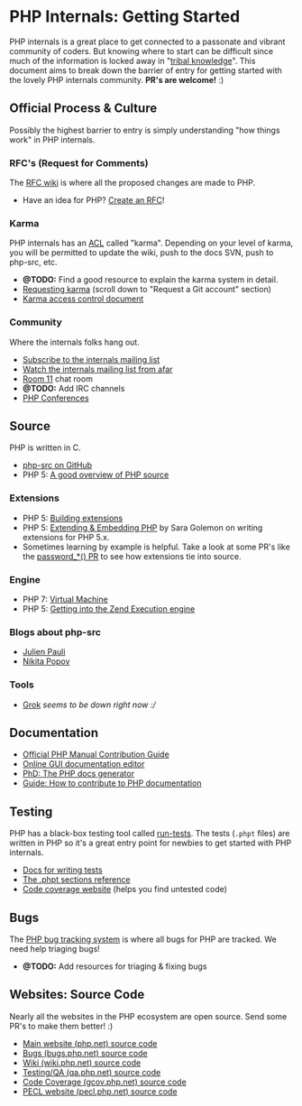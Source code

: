 # PHP Internals: Getting Started

PHP internals is a great place to get connected to a passonate and vibrant community of coders. But knowing where to start can be difficult since much of the information is locked away in "[tribal knowledge](https://en.wikipedia.org/wiki/Tribal_knowledge)". This document aims to break down the barrier of entry for getting started with the lovely PHP internals community. **PR's are welcome!** :)

## Official Process & Culture

Possibly the highest barrier to entry is simply understanding "how things work" in PHP internals.

### RFC's (Request for Comments)

The [RFC wiki](https://wiki.php.net/rfc) is where all the proposed changes are made to PHP.

- Have an idea for PHP? [Create an RFC](https://wiki.php.net/rfc/howto)!

### Karma

PHP internals has an [ACL](https://en.wikipedia.org/wiki/Access_control_list) called "karma". Depending on your level of karma, you will be permitted to update the wiki, push to the docs SVN, push to php-src, etc.

- **@TODO:** Find a good resource to explain the karma system in detail.
- [Requesting karma](http://php.net/git-php.php) (scroll down to "Request a Git account" section)
- [Karma access control document](http://svn.php.net/viewvc/SVNROOT/global_avail?view=markup)

### Community

Where the internals folks hang out.

- [Subscribe to the internals mailing list](http://php.net/mailing-lists.php)
- [Watch the internals mailing list from afar](https://externals.io/)
- [Room 11](http://chat.stackoverflow.com/rooms/11/php) chat room
- **@TODO:** Add IRC channels
- [PHP Conferences](http://www.php.net/conferences/)


## Source

PHP is written in C.

- [php-src on GitHub](https://github.com/php/php-src)
- PHP 5: [A good overview of PHP source](http://www.phpinternalsbook.com/)

### Extensions

- PHP 5: [Building extensions](http://www.phpinternalsbook.com/build_system/building_extensions.html)
- PHP 5: [Extending & Embedding PHP](https://www.amazon.com/Extending-Embedding-PHP-Sara-Golemon/dp/067232704X/) by Sara Golemon on writing extensions for PHP 5.x.
- Sometimes learning by example is helpful. Take a look at some PR's like the [password_*() PR](https://github.com/php/php-src/pull/191/files) to see how extensions tie into source.

### Engine

- PHP 7: [Virtual Machine](https://nikic.github.io/2017/04/14/PHP-7-Virtual-machine.html)
- PHP 5: [Getting into the Zend Execution engine](http://jpauli.github.io/2015/02/05/zend-vm-executor.html)

### Blogs about php-src

- [Julien Pauli](http://jpauli.github.io/)
- [Nikita Popov](https://nikic.github.io/)

### Tools

- [Grok](http://lxr.php.net/) *seems to be down right now :/*

## Documentation

- [Official PHP Manual Contribution Guide](http://doc.php.net/tutorial/)
- [Online GUI documentation editor](https://edit.php.net/)
- [PhD: The PHP docs generator](http://doc.php.net/phd/docs/)
- [Guide: How to contribute to PHP documentation](https://www.sammyk.me/how-to-contribute-to-php-documentation)

## Testing

PHP has a black-box testing tool called [run-tests](https://github.com/php/php-src/blob/master/run-tests.php). The tests (`.phpt` files) are written in PHP so it's a great entry point for newbies to get started with PHP internals.

- [Docs for writing tests](http://qa.php.net/write-test.php)
- [The .phpt sections reference](http://qa.php.net/phpt_details.php)
- [Code coverage website](http://gcov.php.net/) (helps you find untested code)

## Bugs

The [PHP bug tracking system](https://bugs.php.net/) is where all bugs for PHP are tracked. We need help triaging bugs!

- **@TODO:** Add resources for triaging & fixing bugs

## Websites: Source Code

Nearly all the websites in the PHP ecosystem are open source. Send some PR's to make them better! :)

- [Main website (php.net) source code](https://github.com/php/web-php)
- [Bugs (bugs.php.net) source code](https://github.com/php/web-bugs)
- [Wiki (wiki.php.net) source code](https://github.com/php/web-wiki)
- [Testing/QA (qa.php.net) source code](https://github.com/php/web-qa)
- [Code Coverage (gcov.php.net) source code](https://github.com/php/web-gcov)
- [PECL website (pecl.php.net) source code](https://github.com/php/web-pecl)
